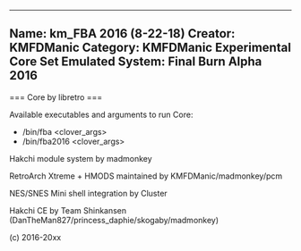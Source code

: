 -----------------------
Name: km_FBA 2016 (8-22-18)
Creator: KMFDManic
Category: KMFDManic Experimental Core Set
Emulated System: Final Burn Alpha 2016
-----------------------
=== Core by libretro ===

Available executables and arguments to run Core:
- /bin/fba <rom> <clover_args>
- /bin/fba2016 <rom> <clover_args>

Hakchi module system by madmonkey

RetroArch Xtreme + HMODS maintained by KMFDManic/madmonkey/pcm

NES/SNES Mini shell integration by Cluster

Hakchi CE by Team Shinkansen (DanTheMan827/princess_daphie/skogaby/madmonkey)

(c) 2016-20xx
